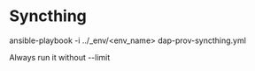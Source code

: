 Syncthing
=======================

ansible-playbook -i ../_env/<env_name> dap-prov-syncthing.yml

Always run it without --limit